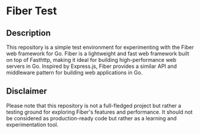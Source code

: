 # Fiber Test

## Description
This repository is a simple test environment for experimenting with the Fiber web framework for Go. Fiber is a lightweight and fast web framework built on top of Fasthttp, making it ideal for building high-performance web servers in Go. Inspired by Express.js, Fiber provides a similar API and middleware pattern for building web applications in Go.

## Disclaimer
Please note that this repository is not a full-fledged project but rather a testing ground for exploring Fiber's features and performance. It should not be considered as production-ready code but rather as a learning and experimentation tool.
